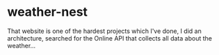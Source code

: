 # weather-nest

That website is one of the hardest projects which I've done, I did an architecture, searched for the Online API that collects all data about the weather...
